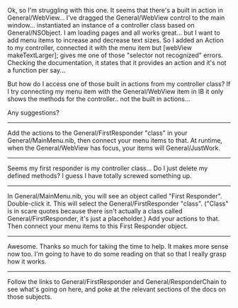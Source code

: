 

Ok, so I'm struggling with this one. It seems that there's a built in action in General/WebView... I've dragged the General/WebView control to the main window... instantiated an instance of a controller class based on General/NSObject. I am loading pages and all works great... but I want to add menu items to increase and decrease text sizes. So I added an Action to my controller, connected it with the menu item but [webView makeTextLarger]; gives me one of those "selector not recognized" errors. Checking the documentation, it states that it provides an action and it's not a function per say... 

But how do I access one of those built in actions from my controller class? If I try connecting my menu item with the General/WebView item in IB it only shows the methods for the controller.. not the built in actions...

Any suggestions? 

----
Add the actions to the General/FirstResponder "class" in your General/MainMenu.nib, then connect your menu items to that. At runtime, when the General/WebView has focus, your items will General/JustWork.

----
Seems my first responder is my controller class... Do I just delete my defined methods? I guess I have totally screwed something up.

----
In General/MainMenu.nib, you will see an object called "First Responder". Double-click it. This will select the General/FirstResponder "class". ("Class" is in scare quotes because there isn't actually a class called General/FirstResponder, it's just a placeholder.) Add your actions to that. Then connect your menu items to this First Responder object.

----
Awesome. Thanks so much for taking the time to help. It makes more sense now too. I'm going to have to do some reading on that so that I really grasp how it works. 

----
Follow the links to General/FirstResponder and General/ResponderChain to see what's going on here, and poke at the relevant sections of the docs on those subjects.